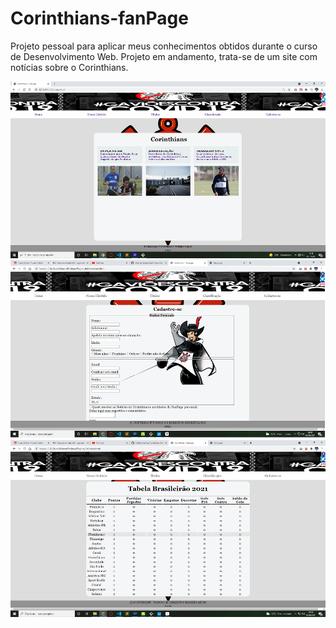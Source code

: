 # Corinthians-fanPage
Projeto pessoal para aplicar meus conhecimentos obtidos durante o curso de Desenvolvimento Web. Projeto em andamento, trata-se de um site com notícias sobre o Corinthians. 

<img src="imagens/home.png" widht>

<img src="imagens/formulario.png" widht>

<img src="imagens/tabela.png" widht>
